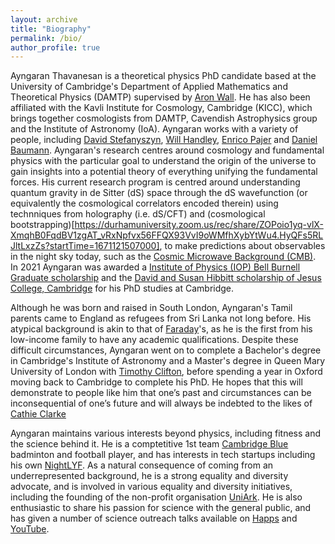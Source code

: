 ```yaml
---
layout: archive
title: "Biography"
permalink: /bio/
author_profile: true
---
```


Ayngaran Thavanesan is a theoretical physics PhD candidate based at the University of Cambridge's Department of Applied Mathematics and Theoretical Physics (DAMTP) supervised by [Aron Wall](http://www.wall.org/~aron/). He has also been affiliated with the Kavli Institute for Cosmology, Cambridge (KICC), which brings together cosmologists from DAMTP, Cavendish Astrophysics group and the Institute of Astronomy (IoA). Ayngaran works with a variety of people, including [David Stefanyszyn](https://www.nottingham.ac.uk/physics/people/david.stefanyszyn), [Will Handley](https://www.kicc.cam.ac.uk/directory/wh260), [Enrico Pajer](https://www.maths.cam.ac.uk/person/ep551) and [Daniel Baumann](http://cosmology.amsterdam/members/daniel-baumann/). Ayngaran's research centres around cosmology and fundamental physics with the particular goal to understand the origin of the universe to gain insights into a potential theory of everything unifying the fundamental forces. His current research program is centred around understanding quantum gravity in de Sitter (dS) space through the dS wavefunction (or equivalently the cosmological correlators encoded therein) using technniques from holography (i.e. dS/CFT) and (cosmological bootstrapping)[https://durhamuniversity.zoom.us/rec/share/ZOPoio1yq-vlX-XmqhB0FqdBV1zgAT_vRxNpfvx56FFQX93VvI9oWMfhXybYtWu4.HyQFs5RLJltLxzZs?startTime=1671121507000], to make predictions about observables in the night sky today, such as the [Cosmic Microwave Background (CMB)](https://youtu.be/AYFDN2DSVgc). In 2021 Ayngaran was awarded a [Institute of Physics (IOP) Bell Burnell Graduate scholarship](https://www.iop.org/about/support-grants/bell-burnell-fund/2021-awardees/ayngaran-thavanesan) and the [David and Susan Hibbitt scholarship of Jesus College, Cambridge](https://www.student-funding.cam.ac.uk/jesus-college-david-and-susan-hibbitt-scholarship-202021) for his PhD studies at Cambridge.

Although he was born and raised in South London, Ayngaran's Tamil parents came to England as refugees from Sri Lanka not long before. His atypical background is akin to that of [Faraday](https://en.wikipedia.org/wiki/Michael_Faraday)'s, as he is the first from his low-income family to have any academic qualifications. Despite these difficult circumstances, Ayngaran went on to complete a Bachelor's degree in Cambridge's Institute of Astronomy and a Master's degree in Queen Mary University of London with [Timothy Clifton](https://www.qmul.ac.uk/spa/people/academics/profiles/tclifton.html), before spending a year in Oxford moving back to Cambridge to complete his PhD. He hopes that this will demonstrate to people like him that one’s past and circumstances can be inconsequential of one’s future and will always be indebted to the likes of [Cathie Clarke](https://www.qmul.ac.uk/spa/people/academics/profiles/tclifton.html)

Ayngaran maintains various interests beyond physics, including fitness and the science behind it. He is a comptetitive 1st team [Cambridge Blue](https://www.bluebirdnews.co.uk/cambridge-badminton-1sts-take-on-loughborough/) badminton and football player, and has interests in tech startups including his own [NightLYF](http://nightlyf.co.uk/). As a natural consequence of coming from an underrepresented background, he is a strong equality and diversity advocate, and is involved in various equality and diversity initiatives, including the founding of the non-profit organisation [UniArk](https://www.uniark.org/). He is also enthusiastic to share his passion for science with the general public, and has given a number of science outreach talks available on [Happs](https://happs.tv/@AyngaranThavanesan) and [YouTube](https://www.youtube.com/results?search_query=Ayngaran+Thavanesan).
